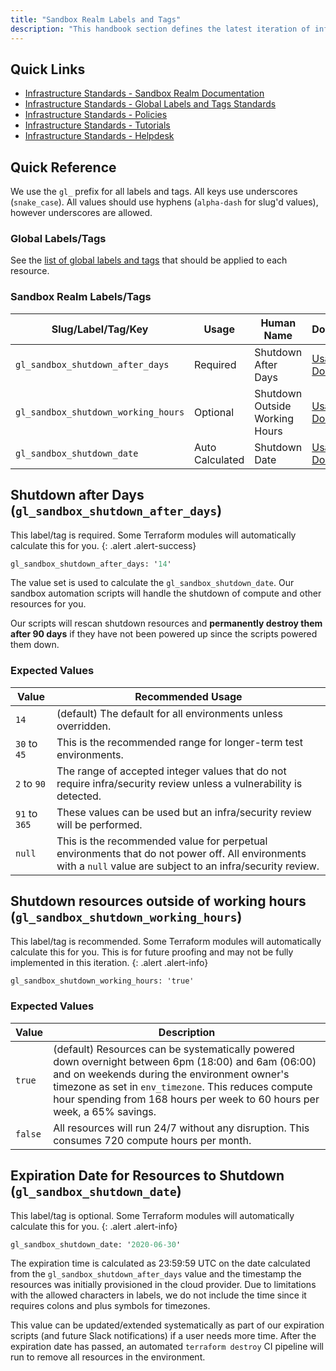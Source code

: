 ```yaml
---
title: "Sandbox Realm Labels and Tags"
description: "This handbook section defines the latest iteration of infrastructure standards for AWS and GCP across all departments and groups at GitLab."
---
```


## Quick Links

- [Infrastructure Standards - Sandbox Realm Documentation](/handbook/infrastructure-standards/realms/sandbox/)
- [Infrastructure Standards - Global Labels and Tags Standards](/handbook/infrastructure-standards/labels-tags/)
- [Infrastructure Standards - Policies](/handbook/infrastructure-standards/policies/)
- [Infrastructure Standards - Tutorials](/handbook/infrastructure-standards/tutorials/)
- [Infrastructure Standards - Helpdesk](/handbook/infrastructure-standards/helpdesk/)

## Quick Reference

We use the `gl_` prefix for all labels and tags. All keys use underscores (`snake_case`). All values should use hyphens (`alpha-dash` for slug'd values), however underscores are allowed.

### Global Labels/Tags

See the [list of global labels and tags](/handbook/infrastructure-standards/labels-tags/) that should be applied to each resource.

### Sandbox Realm Labels/Tags

| Slug/Label/Tag/Key                        | Usage              | Human Name                     | Documentation |
|-------------------------------------------|--------------------|--------------------------------|-----------------------------------------------------------------|
| `gl_sandbox_shutdown_after_days`          | Required           | Shutdown After Days            | [Usage Documentation](#shutdown-after-days-gl_sandbox_shutdown_after_days)              |
| `gl_sandbox_shutdown_working_hours`       | Optional           | Shutdown Outside Working Hours | [Usage Documentation](#shutdown-resources-outside-of-working-hours-gl_sandbox_shutdown_working_hours)              |
| `gl_sandbox_shutdown_date`                | Auto Calculated    | Shutdown Date                  | [Usage Documentation](#expiration-date-for-resources-to-shutdown-gl_sandbox_shutdown_date)              |

## Shutdown after Days (`gl_sandbox_shutdown_after_days`)

This label/tag is required. Some Terraform modules will automatically calculate this for you.
{: .alert .alert-success}

```terraform
gl_sandbox_shutdown_after_days: '14'
```

The value set is used to calculate the `gl_sandbox_shutdown_date`. Our sandbox automation scripts will handle the shutdown of compute and other resources for you.

Our scripts will rescan shutdown resources and **permanently destroy them after 90 days** if they have not been powered up since the scripts powered them down.

### Expected Values

| Value         | Recommended Usage                                                             |
|---------------|-------------------------------------------------------------------------------|
| `14`          | (default) The default for all environments unless overridden.                 |
| `30` to `45`  | This is the recommended range for longer-term test environments.              |
| `2` to `90`   | The range of accepted integer values that do not require infra/security review unless a vulnerability is detected. |
| `91` to `365` | These values can be used but an infra/security review will be performed.      |
| `null`        | This is the recommended value for perpetual environments that do not power off. All environments with a `null` value are subject to an infra/security review. |

## Shutdown resources outside of working hours (`gl_sandbox_shutdown_working_hours`)

This label/tag is recommended. Some Terraform modules will automatically calculate this for you. This is for future proofing and may not be fully implemented in this iteration.
{: .alert .alert-info}

```terraform
gl_sandbox_shutdown_working_hours: 'true'
```

### Expected Values

| Value         | Description                                                             |
|---------------|-------------------------------------------------------------------------|
| `true`        | (default) Resources can be systematically powered down overnight between 6pm (18:00) and 6am (06:00) and on weekends during the environment owner's timezone as set in `env_timezone`. This reduces compute hour spending from 168 hours per week to 60 hours per week, a 65% savings.  |
| `false`       | All resources will run 24/7 without any disruption. This consumes 720 compute hours per month. |

## Expiration Date for Resources to Shutdown (`gl_sandbox_shutdown_date`)

This label/tag is optional. Some Terraform modules will automatically calculate this for you.
{: .alert .alert-info}

```terraform
gl_sandbox_shutdown_date: '2020-06-30'
```

The expiration time is calculated as 23:59:59 UTC on the date calculated from the `gl_sandbox_shutdown_after_days` value and the timestamp the resources was initially provisioned in the cloud provider. Due to limitations with the allowed characters in labels, we do not include the time since it requires colons and plus symbols for timezones.

This value can be updated/extended systematically as part of our expiration scripts (and future Slack notifications) if a user needs more time. After the expiration date has passed, an automated `terraform destroy` CI pipeline will run to remove all resources in the environment.


